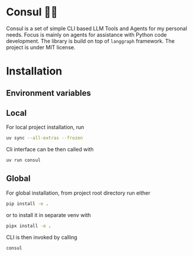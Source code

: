 # **Consul 🧑‍🔬**

Consul is a set of simple CLI based LLM Tools and Agents for my personal needs. Focus is mainly on agents for assistance with Python code development. The library is build on top of `langgraph` framework. The project is under MIT license.


# Installation

## Environment variables


## Local

For local project installation, run

```bash
uv sync --all-extras --frozen
```

Cli interface can be then called with

```bash
uv run consul
```


## Global

For global installation, from project root directory run either
```bash
pip install -e .
```
or to install it in separate venv with
```bash
pipx install -e .
```

CLI is then invoked by calling

```bash
consul
```
